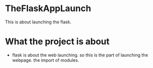 # TheFlaskAppLaunch
This is about launching the flask. 

# What the project is about
- flask is about the web launching. so this is the part of launching the webpage. the import of modules. 
